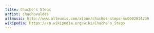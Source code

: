 ```yaml
---
title: Chucho's Steps
artist: chuchovaldes
allmusic: http://www.allmusic.com/album/chuchos-steps-mw0002014239
wikipedia: https://en.wikipedia.org/wiki/Chucho's_Steps
---
```

